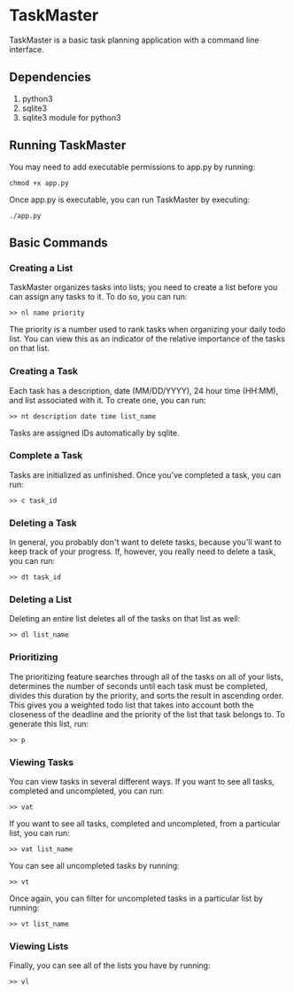 # TaskMaster

TaskMaster is a basic task planning application with a command line interface.

## Dependencies 

1. python3
2. sqlite3
3. sqlite3 module for python3

## Running TaskMaster

You may need to add executable permissions to app.py by running: 
```
chmod +x app.py
```
Once app.py is executable, you can run TaskMaster by executing: 
```
./app.py
```

## Basic Commands

### Creating a List

TaskMaster organizes tasks into lists; you need to create a list before you can
assign any tasks to it. To do so, you can run: 
```
>> nl name priority
```
The priority is a number used to rank tasks when organizing your daily todo 
list. You can view this as an indicator of the relative importance of the tasks 
on that list.

### Creating a Task

Each task has a description, date (MM/DD/YYYY), 24 hour time (HH:MM), and list 
associated with it. To create one, you can run:
```
>> nt description date time list_name
```
Tasks are assigned IDs automatically by sqlite.

### Complete a Task

Tasks are initialized as unfinished. Once you've completed a task, you can run:
```
>> c task_id
```

### Deleting a Task

In general, you probably don't want to delete tasks, because you'll want to 
keep track of your progress. If, however, you really need to delete a task, 
you can run: 
```
>> dt task_id
```

### Deleting a List

Deleting an entire list deletes all of the tasks on that list as well: 
```
>> dl list_name
```

### Prioritizing

The prioritizing feature searches through all of the tasks on all of your lists, 
determines the number of seconds until each task must be completed, divides 
this duration by the priority, and sorts the result in ascending order. This 
gives you a weighted todo list that takes into account both the closeness of the 
deadline and the priority of the list that task belongs to. To generate this 
list, run: 
```
>> p
```

### Viewing Tasks

You can view tasks in several different ways. If you want to see all tasks, 
completed and uncompleted, you can run: 
```
>> vat
```
If you want to see all tasks, completed and uncompleted, from a particular list,
you can run: 
```
>> vat list_name
```
You can see all uncompleted tasks by running: 
```
>> vt
```
Once again, you can filter for uncompleted tasks in a particular list by 
running: 
``` 
>> vt list_name
```

### Viewing Lists

Finally, you can see all of the lists you have by running: 
```
>> vl
```
